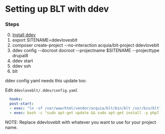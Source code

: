 # Setting up BLT with ddev

### Steps
0. [Install ddev](https://ddev.readthedocs.io/en/stable/#installation)
1. export SITENAME=ddevlovesblt
2. composer create-project --no-interaction acquia/blt-project ddevloveblt
3. ddev config --docroot docroot --projectname $SITENAME --projecttype drupal8
4. ddev start
5. ddev ssh
6. blt 

ddev config yaml needs this update too:

Edit `ddevloveblt/.ddev/config.yaml`

```yaml
  hooks:
  post-start:
  - exec: "ln -sf /var/www/html/vendor/acquia/blt/bin/blt /usr/bin/blt"
  - exec: bash -c "sudo apt-get update && sudo apt-get install -y php7.1-bz2"
  ```

NOTE: Replace ddevloveblt with whatever you want to use for your project name.
